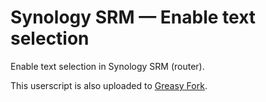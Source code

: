 # Synology SRM — Enable text selection
 
Enable text selection in Synology SRM (router).

This userscript is also uploaded to [Greasy Fork](https://greasyfork.org/en/scripts/435415-synology-router-enable-text-selection).